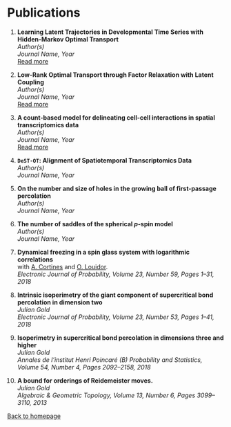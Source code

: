 # Publications

1. **Learning Latent Trajectories in Developmental Time Series with Hidden-Markov Optimal Transport**  
   *Author(s)*  
   *Journal Name, Year*  
   [Read more](link-to-paper-1)

2. **Low-Rank Optimal Transport through Factor Relaxation with Latent Coupling**  
   *Author(s)*  
   *Journal Name, Year*  
   [Read more](link-to-paper-2)

3. **A count-based model for delineating cell-cell interactions in spatial transcriptomics data**  
   *Author(s)*  
   *Journal Name, Year*  
   [Read more](link-to-paper-3)

4. **`DeST-OT`: Alignment of Spatiotemporal Transcriptomics Data**  
   *Author(s)*  
   *Journal Name, Year*

5. **On the number and size of holes in the growing ball of first-passage percolation**  
   *Author(s)*  
   *Journal Name, Year*

6. **The number of saddles of the spherical $p$-spin model**  
   *Author(s)*  
   *Journal Name, Year*

7. **Dynamical freezing in a spin glass system with logarithmic correlations**  
   with [A. Cortines](http://user.math.uzh.ch/cortines/) and [O. Louidor](https://ie.technion.ac.il/~olouidor/).  
   *Electronic Journal of Probability, Volume 23, Number 59, Pages 1–31, 2018*

8. **Intrinsic isoperimetry of the giant component of supercritical bond percolation in dimension two**  
   *Julian Gold*  
   *Electronic Journal of Probability, Volume 23, Number 53, Pages 1–41, 2018*

9. **Isoperimetry in supercritical bond percolation in dimensions three and higher**  
   *Julian Gold*  
   *Annales de l’institut Henri Poincaré (B) Probability and Statistics, Volume 54, Number 4, Pages 2092–2158, 2018*

10. **A bound for orderings of Reidemeister moves.**  
    *Julian Gold*  
    *Algebraic & Geometric Topology, Volume 13, Number 6, Pages 3099–3110, 2013*

[Back to homepage](README.md)
